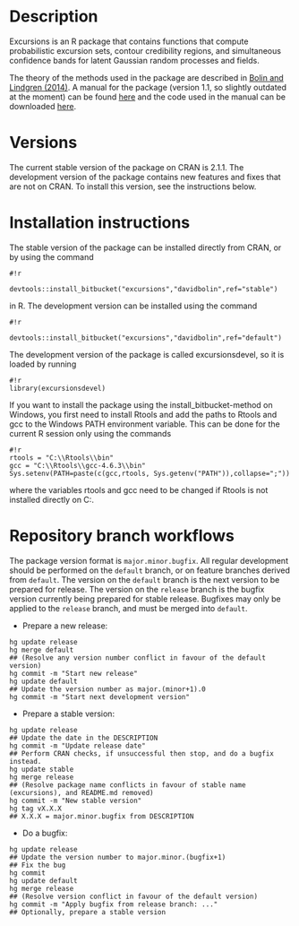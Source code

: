 # Description #
Excursions is an R package that contains functions that compute probabilistic excursion sets, contour credibility regions, and simultaneous confidence bands for latent Gaussian random processes and fields. 

The theory of the methods used in the package are described in [Bolin and Lindgren (2014)](http://onlinelibrary.wiley.com/doi/10.1111/rssb.12055/abstract). A manual for the package (version 1.1, so slightly outdated at the moment) can be found [here](http://www.math.chalmers.se/~bodavid/software/excursions/excursions_manual.pdf) and the code used in the manual can be downloaded [here](http://www.math.chalmers.se/~bodavid/software/excursions/code.zip). 

# Versions #
The current stable version of the package on CRAN is 2.1.1. The development version of the package contains new features and fixes that are not on CRAN. To install this version, see the instructions below. 

# Installation instructions #
The stable version of the package can be installed directly from CRAN, or by using the command
```
#!r

devtools::install_bitbucket("excursions","davidbolin",ref="stable")
```
in R. The development version can be installed using the command 
```
#!r

devtools::install_bitbucket("excursions","davidbolin",ref="default")
```
The development version of the package is called excursionsdevel, so it is loaded by running

```
#!r
library(excursionsdevel)
```

If you want to install the package using the install_bitbucket-method on Windows, you first need to install Rtools and add the paths to Rtools and gcc to the Windows PATH environment variable. This can be done for the current R session only using the commands
```
#!r
rtools = "C:\\Rtools\\bin"
gcc = "C:\\Rtools\\gcc-4.6.3\\bin"
Sys.setenv(PATH=paste(c(gcc,rtools, Sys.getenv("PATH")),collapse=";"))
```
where the variables rtools and gcc need to be changed if Rtools is not installed directly on C:.

# Repository branch workflows #
The package version format is `major.minor.bugfix`. All regular development should be performed on the `default` branch, or on feature branches derived from `default`. The version on the `default` branch is the next version to be prepared for release. The version on the `release` branch is the bugfix version currently being prepared for stable release. Bugfixes may only be applied to the `release` branch, and must be merged into `default`.

   * Prepare a new release:
```
hg update release
hg merge default
## (Resolve any version number conflict in favour of the default version)
hg commit -m "Start new release"
hg update default
## Update the version number as major.(minor+1).0
hg commit -m "Start next development version"
```
  * Prepare a stable version:
```
hg update release
## Update the date in the DESCRIPTION
hg commit -m "Update release date"
## Perform CRAN checks, if unsuccessful then stop, and do a bugfix instead.
hg update stable
hg merge release
## (Resolve package name conflicts in favour of stable name (excursions), and README.md removed)
hg commit -m "New stable version"
hg tag vX.X.X
## X.X.X = major.minor.bugfix from DESCRIPTION
```
  * Do a bugfix:
```
hg update release
## Update the version number to major.minor.(bugfix+1)
## Fix the bug
hg commit
hg update default
hg merge release
## (Resolve version conflict in favour of the default version)
hg commit -m "Apply bugfix from release branch: ..."
## Optionally, prepare a stable version
```